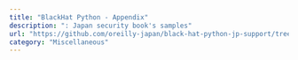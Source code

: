 ```yaml
---
title: "BlackHat Python - Appendix"
description: ": Japan security book's samples"
url: "https://github.com/oreilly-japan/black-hat-python-jp-support/tree/master/appendix-A"
category: "Miscellaneous"
---
```

